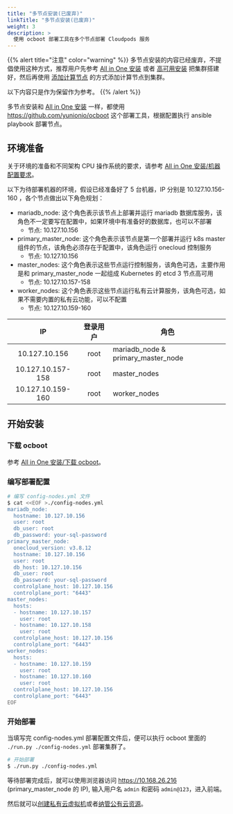 ```yaml
---
title: "多节点安装(已废弃)"
linkTitle: "多节点安装(已废弃)"
weight: 3
description: >
  使用 ocboot 部署工具在多个节点部署 Cloudpods 服务
---
```


{{% alert title="注意" color="warning" %}}
多节点安装的内容已经废弃，不提倡使用这种方式，推荐用户先参考 [All in One 安装](../allinone) 或者 [高可用安装](../ha) 把集群搭建好，然后再使用 [添加计算节点](../../setup/host) 的方式添加计算节点到集群。

以下内容只是作为保留作为参考。
{{% /alert %}}

多节点安装和 [All in One 安装](../allinone) 一样，都使用 https://github.com/yunionio/ocboot 这个部署工具，根据配置执行 ansible playbook 部署节点。

## 环境准备

关于环境的准备和不同架构 CPU 操作系统的要求，请参考 [All in One 安装/机器配置要求](../allinone#机器配置要求)。

以下为待部署机器的环境，假设已经准备好了 5 台机器，IP 分别是 10.127.10.156-160 ，各个节点做出以下角色规划：

- mariadb_node: 这个角色表示该节点上部署并运行 mariadb 数据库服务，该角色不一定要写在配置中，如果环境中有准备好的数据库，也可以不部署
    - 节点: 10.127.10.156
- primary_master_node: 这个角色表示该节点是第一个部署并运行 k8s master 组件的节点，该角色必须存在于配置中，该角色运行 onecloud 控制服务
    - 节点: 10.127.10.156
- master_nodes: 这个角色表示这些节点运行控制服务，该角色可选，主要作用是和 primary_master_node 一起组成 Kubernetes 的 etcd 3 节点高可用
    - 节点: 10.127.10.157-158
- worker_nodes: 这个角色表示这些节点运行私有云计算服务，该角色可选，如果不需要内置的私有云功能，可以不配置
    - 节点: 10.127.10.159-160

|         IP        | 登录用户 | 角色                               |
|:-----------------:|:--------:|------------------------------------|
|   10.127.10.156   |   root   | mariadb_node & primary_master_node |
| 10.127.10.157-158 |   root   | master_nodes                       |
| 10.127.10.159-160 |   root   | worker_nodes                       |

## 开始安装

### 下载 ocboot

参考 [All in One 安装/下载 ocboot](../allinone/#下载-ocboot)。

### 编写部署配置

```bash
# 编写 config-nodes.yml 文件
$ cat <<EOF >./config-nodes.yml
mariadb_node:
  hostname: 10.127.10.156
  user: root
  db_user: root
  db_password: your-sql-password
primary_master_node:
  onecloud_version: v3.8.12
  hostname: 10.127.10.156
  user: root
  db_host: 10.127.10.156
  db_user: root
  db_password: your-sql-password
  controlplane_host: 10.127.10.156
  controlplane_port: "6443"
master_nodes:
  hosts:
  - hostname: 10.127.10.157
    user: root
  - hostname: 10.127.10.158
    user: root
  controlplane_host: 10.127.10.156
  controlplane_port: "6443"
worker_nodes:
  hosts:
  - hostname: 10.127.10.159
    user: root
  - hostname: 10.127.10.160
    user: root
  controlplane_host: 10.127.10.156
  controlplane_port: "6443"
EOF
```

### 开始部署

当填写完 config-nodes.yml 部署配置文件后，便可以执行 ocboot 里面的 `./run.py ./config-nodes.yml` 部署集群了。

```bash
# 开始部署
$ ./run.py ./config-nodes.yml
```

等待部署完成后，就可以使用浏览器访问 https://10.168.26.216 (primary_master_node 的 IP), 输入用户名 `admin` 和密码 `admin@123`，进入前端。

然后就可以[创建私有云虚拟机](../allinone/#创建第一台虚拟机)或者[纳管公有云资源](../allinone/#导入公有云或者其它私有云平台资源)。
